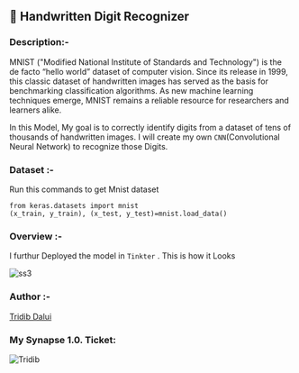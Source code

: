 ##  📝 Handwritten Digit Recognizer

### Description:-
MNIST ("Modified National Institute of Standards and Technology") is the de facto “hello world” dataset of computer vision. Since its release in 1999, this classic dataset of handwritten images has served as the basis for benchmarking classification algorithms. As new machine learning techniques emerge, MNIST remains a reliable resource for researchers and learners alike.

In this Model, My goal is to correctly identify digits from a dataset of tens of thousands of handwritten images. I will create my own `CNN`(Convolutional Neural Network)
to recognize those Digits.

### Dataset :-
Run this commands to get Mnist dataset
````
from keras.datasets import mnist
(x_train, y_train), (x_test, y_test)=mnist.load_data()
````
### Overview :-
I furthur Deployed the model in `Tinkter` . This is how it Looks 

![ss3](https://user-images.githubusercontent.com/105111251/211978996-ad5f4d48-2d36-4ce0-af74-253d4eb3f035.jpg)

### Author :-
[Tridib Dalui](https://github.com/TridibD004)

### My Synapse 1.0. Ticket:

![Tridib](https://user-images.githubusercontent.com/105111251/211640187-5fffd375-f04e-493a-a2ff-cd293351eefa.png)
